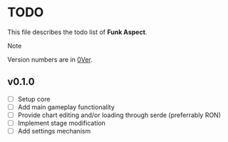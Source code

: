 # TODO

This file describes the todo list of **Funk Aspect**.

> [!NOTE]
> Version numbers are in [0Ver](https://0ver.org/).

## v0.1.0

- [ ] Setup core
- [ ] Add main gameplay functionality
- [ ] Provide chart editing and/or loading through serde (preferrably RON)
- [ ] Implement stage modification
- [ ] Add settings mechanism
